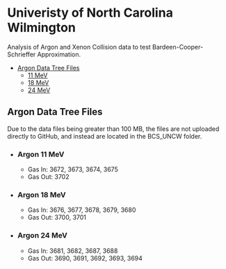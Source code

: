 # Univeristy of North Carolina Wilmington

Analysis of Argon and Xenon Collision data to test Bardeen-Cooper-Schrieffer Approximation.

* [Argon Data Tree Files](#argon-data-tree-files)
  * [11 MeV](#argon-11-mev)
  * [18 MeV](#argon-18-mev)
  * [24 MeV](#argon-24-mev)

## Argon Data Tree Files

Due to the data files being greater than 100 MB, the files are not uploaded directly to GitHub, and instead are located in the BCS_UNCW folder.

* ### Argon 11 MeV
  * Gas In:   3672, 3673, 3674, 3675
  * Gas Out:  3702

* ### Argon 18 MeV
  * Gas In:   3676, 3677, 3678, 3679, 3680
  * Gas Out:  3700, 3701

* ### Argon 24 MeV
  * Gas In:   3681, 3682, 3687, 3688
  * Gas Out:  3690, 3691, 3692, 3693, 3694
